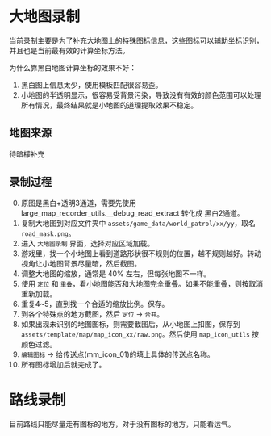 # 大地图录制

当前录制主要是为了补充大地图上的特殊图标信息，这些图标可以辅助坐标识别，并且也是当前最有效的计算坐标方法。

为什么靠黑白地图计算坐标的效果不好：

1. 黑白图上信息太少，使用模板匹配很容易歪。
2. 小地图的半透明显示，很容易受背景污染，导致没有有效的颜色范围可以处理所有情况，最终结果就是小地图的道理提取效果不稳定。

## 地图来源

待暗檬补充

## 录制过程

0. 原图是黑白+透明3通道，需要先使用 large_map_recorder_utils.__debug_read_extract 转化成 黑白2通道。
1. 复制大地图到对应文件夹中 `assets/game_data/world_patrol/xx/yy`，取名 `road_mask.png`。
2. 进入 `大地图录制` 界面，选择对应区域加载。
3. 游戏里，找一个小地图上看到道路形状很不规则的位置，越不规则越好。转动视角让小地图背景尽量暗，然后截图。
4. 调整大地图的缩放，通常是 40% 左右，但每张地图不一样。
5. 使用 `定位` 和 `重叠`，看小地图能否和大地图完全重叠。如果不能重叠，则按取消重新加载。
6. 重复4~5，直到找一个合适的缩放比例。保存。
7. 到各个特殊点的地方截图，然后 `定位` -> `合并`。
8. 如果出现未识别的地图图标，则需要截图后，从小地图上扣图，保存到 `assets/template/map/map_icon_xx/raw.png`。然后使用 `map_icon_utils` 按颜色过滤。
9. `编辑图标` -> 给传送点(mm_icon_01)的填上具体的传送点名称。
10. 所有图标增加后就完成了。

# 路线录制

目前路线只能尽量走有图标的地方，对于没有图标的地方，只能看运气。
